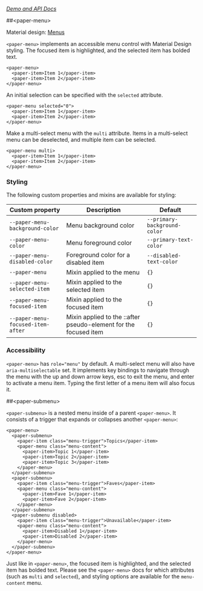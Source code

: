 
<!---

This README is automatically generated from the comments in these files:
paper-menu-shared-styles.html  paper-menu.html  paper-submenu.html

Edit those files, and our readme bot will duplicate them over here!
Edit this file, and the bot will squash your changes :)

-->

_[Demo and API Docs](https://elements.polymer-project.org/elements/paper-menu)_


##&lt;paper-menu&gt;


Material design: [Menus](https://www.google.com/design/spec/components/menus.html)

`<paper-menu>` implements an accessible menu control with Material Design styling. The focused item
is highlighted, and the selected item has bolded text.

    <paper-menu>
      <paper-item>Item 1</paper-item>
      <paper-item>Item 2</paper-item>
    </paper-menu>

An initial selection can be specified with the `selected` attribute.

    <paper-menu selected="0">
      <paper-item>Item 1</paper-item>
      <paper-item>Item 2</paper-item>
    </paper-menu>

Make a multi-select menu with the `multi` attribute. Items in a multi-select menu can be deselected,
and multiple item can be selected.

    <paper-menu multi>
      <paper-item>Item 1</paper-item>
      <paper-item>Item 2</paper-item>
    </paper-menu>

### Styling

The following custom properties and mixins are available for styling:

Custom property | Description | Default
----------------|-------------|----------
`--paper-menu-background-color`   | Menu background color                                            | `--primary-background-color`
`--paper-menu-color`              | Menu foreground color                                            | `--primary-text-color`
`--paper-menu-disabled-color`     | Foreground color for a disabled item                             | `--disabled-text-color`
`--paper-menu`                    | Mixin applied to the menu                                        | `{}`
`--paper-menu-selected-item`      | Mixin applied to the selected item                               | `{}`
`--paper-menu-focused-item`       | Mixin applied to the focused item                                | `{}`
`--paper-menu-focused-item-after` | Mixin applied to the ::after pseudo-element for the focused item | `{}`

### Accessibility

`<paper-menu>` has `role="menu"` by default. A multi-select menu will also have
`aria-multiselectable` set. It implements key bindings to navigate through the menu with the up and
down arrow keys, esc to exit the menu, and enter to activate a menu item. Typing the first letter
of a menu item will also focus it.



##&lt;paper-submenu&gt;


`<paper-submenu>` is a nested menu inside of a parent `<paper-menu>`. It
consists of a trigger that expands or collapses another `<paper-menu>`:

    <paper-menu>
      <paper-submenu>
        <paper-item class="menu-trigger">Topics</paper-item>
        <paper-menu class="menu-content">
          <paper-item>Topic 1</paper-item>
          <paper-item>Topic 2</paper-item>
          <paper-item>Topic 3</paper-item>
        </paper-menu>
      </paper-submenu>
      <paper-submenu>
        <paper-item class="menu-trigger">Faves</paper-item>
        <paper-menu class="menu-content">
          <paper-item>Fave 1</paper-item>
          <paper-item>Fave 2</paper-item>
        </paper-menu>
      </paper-submenu>
      <paper-submenu disabled>
        <paper-item class="menu-trigger">Unavailable</paper-item>
        <paper-menu class="menu-content">
          <paper-item>Disabled 1</paper-item>
          <paper-item>Disabled 2</paper-item>
        </paper-menu>
      </paper-submenu>
    </paper-menu>

Just like in `<paper-menu>`, the focused item is highlighted, and the selected
item has bolded text. Please see the `<paper-menu>` docs for which attributes
(such as `multi` and `selected`), and styling options are available for the
`menu-content` menu.


